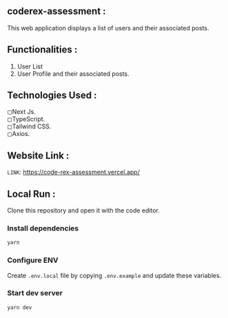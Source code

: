 ## coderex-assessment : 
This web application displays a list of users and their associated posts.

## Functionalities :
1. User List </br>
2. User Profile and their associated posts.
 
## Technologies Used :
◻Next Js.<br />
◻TypeScript.<br />
◻Tailwind CSS.<br />
◻Axios.

## Website Link :
`LINK`: https://code-rex-assessment.vercel.app/
<br>

## Local Run :
Clone this repository and open it with the code editor.
### Install dependencies
```bash
yarn
```
### Configure ENV
Create `.env.local` file by copying `.env.example` and update these variables.
### Start dev server
```bash
yarn dev
```
 
